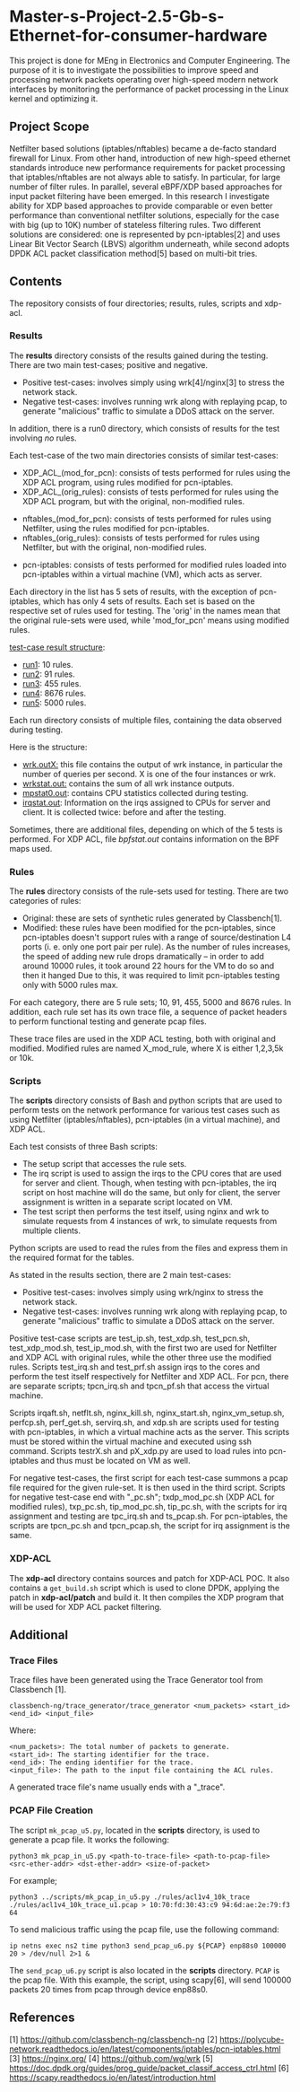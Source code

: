 # Master-s-Project-2.5-Gb-s-Ethernet-for-consumer-hardware

This project is done for MEng in Electronics and Computer Engineering. The purpose of it is to investigate the possibilities to improve speed and processing network packets operating over high-speed modern network interfaces by monitoring the performance of packet processing in the Linux kernel and optimizing it.

## Project Scope

Netfilter based solutions (iptables/nftables) became a de-facto standard firewall for Linux. From other hand, introduction of new high-speed ethernet standards introduce new performance requirements for packet processing that iptables/nftables are not always able to satisfy. In particular, for large number of filter rules. In parallel, several eBPF/XDP based approaches for input packet filtering have been emerged. In this research I investigate ability for XDP based approaches to provide comparable or even better performance than conventional netfilter solutions, especially for the case with big (up to 10K) number of stateless filtering rules. Two different solutions are considered: one is represented by pcn-iptables[2] and uses Linear Bit Vector Search (LBVS) algorithm underneath, while second adopts DPDK ACL packet classification method[5] based on multi-bit tries. 

## Contents

The repository consists of four directories; results, rules, scripts and xdp-acl. 

### Results

The **results** directory consists of the results gained during the testing. There are two main test-cases; positive and negative.

<ul><li>Positive test-cases: involves simply using wrk[4]/nginx[3] to stress the network stack.</li><li>Negative test-cases: involves running wrk along with replaying pcap, to generate "malicious" traffic to simulate a DDoS attack on the server.</li></ul>

In addition, there is a run0 directory, which consists of results for the test involving *no* rules.

Each test-case of the two main directories consists of similar test-cases:

<ul><li>XDP_ACL_(mod_for_pcn): consists of tests performed for rules using the XDP ACL program, using rules modified for pcn-iptables.</li><li>XDP_ACL_(orig_rules): consists of tests performed for rules using the XDP ACL program, but with the original, non-modified rules.</li></ul>

<ul><li>nftables_(mod_for_pcn): consists of tests performed for rules using Netfilter, using the rules modified for pcn-iptables.</li><li>nftables_(orig_rules): consists of tests performed for rules using Netfilter, but with the original, non-modified rules.</li></ul>

<ul><li>pcn-iptables: consists of tests performed for modified rules loaded into pcn-iptables within a virtual machine (VM), which acts as server.</li></ul>

Each directory in the list has 5 sets of results, with the exception of pcn-iptables, which has only 4 sets of results. Each set is based on the respective set of rules used for testing. The 'orig' in the names mean that the original rule-sets were used, while 'mod_for_pcn' means using modified rules.

<ins>test-case result structure</ins>:

<ul><li><ins>run1</ins>: 10 rules.</li><li><ins>run2</ins>: 91 rules.</li><li><ins>run3</ins>: 455 rules.</li><li><ins>run4</ins>: 8676 rules.</li><li><ins>run5</ins>: 5000 rules.</li></ul>

Each run directory consists of multiple files, containing the data observed during testing.

Here is the structure:
<ul><li><ins>wrk.outX:</ins> this file contains the output of wrk instance, in particular the number of queries per second. X is one of the four instances or wrk.</li><li><ins>wrkstat.out:</ins> contains the sum of all wrk instance outputs.</li><li><ins>mpstat0.out</ins>: contains CPU statistics collected during testing.</li><li><ins>irqstat.out</ins>: Information on the irqs assigned to CPUs for server and client. It is collected twice: before and after the testing.</li></ul>

Sometimes, there are additional files, depending on which of the 5 tests is performed. For XDP ACL, file *bpfstat.out* contains information on the BPF maps used. 

### Rules

The **rules** directory consists of the rule-sets used for testing. There are two categories of rules:

<ul><li>Original: these are sets of synthetic rules generated by Classbench[1].</li><li>Modified: these rules have been modified for the pcn-iptables, since pcn-iptables doesn't support rules with a range of source/destination L4 ports (i. e. only one port pair per rule). As the number of rules increases, the speed of adding new rule drops dramatically – in order to add around 10000 rules, it took around 22 hours for the VM to do so and then it hanged Due to this, it was required to limit pcn-iptables testing only with 5000 rules max.</li></ul>

For each category, there are 5 rule sets; 10, 91, 455, 5000 and 8676 rules. In addition, each rule set has its own trace file, a sequence of packet headers to perform functional testing and generate pcap files.

These trace files are used in the XDP ACL testing, both with original and modified. Modified rules are named X_mod_rule, where X is either 1,2,3,5k or 10k. 

### Scripts

The **scripts** directory consists of Bash and python scripts that are used to perform tests on the network performance for various test cases such as using Netfilter (iptables/nftables), pcn-iptables (in a virtual machine), and XDP ACL. 

Each test consists of three Bash scripts:

<ul><li>The setup script that accesses the rule sets.</li><li>The irq script is used to assign the irqs to the CPU cores that are used for server and client. Though, when testing with pcn-iptables, the irq script on host machine will do the same, but only for client, the server assignment is written in a separate script located on VM.</li><li>The test script then performs the test itself, using nginx and wrk to simulate requests from 4 instances of wrk, to simulate requests from multiple clients.</li></ul>

Python scripts are used to read the rules from the files and express them in the required format for the tables.

As stated in the results section, there are 2 main test-cases:

<ul><li>Positive test-cases: involves simply using wrk/nginx to stress the network stack.</li><li>Negative test-cases: involves running wrk along with replaying pcap, to generate "malicious" traffic to simulate a DDoS attack on the server.</li></ul>

Positive test-case scripts are test_ip.sh, test_xdp.sh, test_pcn.sh, test_xdp_mod.sh, test_ip_mod.sh, with the first two are used for Netfilter and XDP ACL with original rules, while the other three use the modified rules. Scripts test_irq.sh and test_prf.sh assign irqs to the cores and perform the test itself respectively for Netfilter and XDP ACL.
For pcn, there are separate scripts; tpcn_irq.sh and tpcn_pf.sh that access the virtual machine.

Scripts irqaft.sh, netflt.sh, nginx_kill.sh, nginx_start.sh, nginx_vm_setup.sh, perfcp.sh, perf_get.sh, servirq.sh, and xdp.sh are scripts used for testing with pcn-iptables, in which a virtual machine acts as the server. This scripts must be stored within the virtual machine and executed using ssh command. Scripts testrX.sh and pX_xdp.py are used to load rules into pcn-iptables and thus must be located on VM as well.

For negative test-cases, the first script for each test-case summons a pcap file required for the given rule-set. It is then used in the third script. Scripts for negative test-case end with "_pc.sh"; txdp_mod_pc.sh (XDP ACL for modified rules), txp_pc.sh, tip_mod_pc.sh, tip_pc.sh, with the scripts for irq assignment and testing are tpc_irq.sh and ts_pcap.sh.
For pcn-iptables, the scripts are tpcn_pc.sh and tpcn_pcap.sh, the script for irq assignment is the same.

### XDP-ACL

The **xdp-acl** directory contains sources and patch for XDP-ACL POC. It also contains a ```get_build.sh``` script which is used to clone DPDK, applying the patch in **xdp-acl/patch** and build it. It then compiles the XDP program that will be used for XDP ACL packet filtering.

## Additional

### Trace Files

Trace files have been generated using the Trace Generator tool from Classbench [1].

```
classbench-ng/trace_generator/trace_generator <num_packets> <start_id> <end_id> <input_file>
```

Where:

```
<num_packets>: The total number of packets to generate.
<start_id>: The starting identifier for the trace.
<end_id>: The ending identifier for the trace.
<input_file>: The path to the input file containing the ACL rules.
```
A generated trace file's name usually ends with a "_trace".

### PCAP File Creation

The script ```mk_pcap_u5.py```, located in the **scripts** directory, is used to generate a pcap file. It works the following:

```
python3 mk_pcap_in_u5.py <path-to-trace-file> <path-to-pcap-file> <src-ether-addr> <dst-ether-addr> <size-of-packet>
```

For example;
```
python3 ../scripts/mk_pcap_in_u5.py ./rules/acl1v4_10k_trace ./rules/acl1v4_10k_trace_u1.pcap > 10:70:fd:30:43:c9 94:6d:ae:2e:79:f3 64
```
To send malicious traffic using the pcap file, use the following command:
```
ip netns exec ns2 time python3 send_pcap_u6.py ${PCAP} enp88s0 100000 20 > /dev/null 2>1 &
```
The ```send_pcap_u6.py``` script is also located in the **scripts** directory. ```PCAP``` is the pcap file. With this example, the script, using scapy[6], will send 100000 packets 20 times from pcap through device enp88s0.

## References

[1] https://github.com/classbench-ng/classbench-ng
[2] https://polycube-network.readthedocs.io/en/latest/components/iptables/pcn-iptables.html
[3] https://nginx.org/
[4] https://github.com/wg/wrk
[5] https://doc.dpdk.org/guides/prog_guide/packet_classif_access_ctrl.html
[6] https://scapy.readthedocs.io/en/latest/introduction.html
